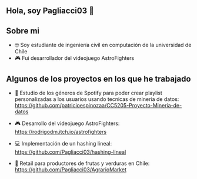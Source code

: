## Hola, soy Pagliacci03 👋

<!--
**Pagliacci03/Pagliacci03** is a ✨ _special_ ✨ repository because its `README.md` (this file) appears on your GitHub profile.

Here are some ideas to get you started:

- 🔭 I’m currently working on ...
- 🌱 I’m currently learning ...
- 👯 I’m looking to collaborate on ...
- 🤔 I’m looking for help with ...
- 💬 Ask me about ...
- 📫 How to reach me: ...
- 😄 Pronouns: ...
- ⚡ Fun fact: ...
-->

## Sobre mi
- 🤓 Soy estudiante de ingeniería civil en computación de la universidad de Chile
- 🎮 Fui desarrollador del videojuego AstroFighters

## Algunos de los proyectos en los que he trabajado
- 🎵 Estudio de los géneros de Spotify para poder crear playlist personalizadas a los usuarios usando tecnicas de mineria de datos:
  https://github.com/patricioespinozaa/CC5205-Proyecto-Mineria-de-datos
  
- 🎮 Desarrollo del videojuego AstroFighters:
  https://rodrigodm.itch.io/astrofighters
  
- 💻 Implementación de un hashing lineal:
  https://github.com/Pagliacci03/hashing-lineal

- 🍉 Retail para productores de frutas y verduras en Chile:
  https://github.com/Pagliacci03/AgrarioMarket
